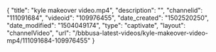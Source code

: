 {
    "title": "kyle makeover video.mp4",
    "description": "",
    "channelid": "111091684",
    "videoid": "109976455",
    "date_created": "1502520250",
    "date_modified": "1504049174",
    "type": "captivate",
    "layout": "channelVideo",
    "url": "\/bbbusa-latest-videos\/kyle-makeover-video-mp4\/111091684-109976455"
}